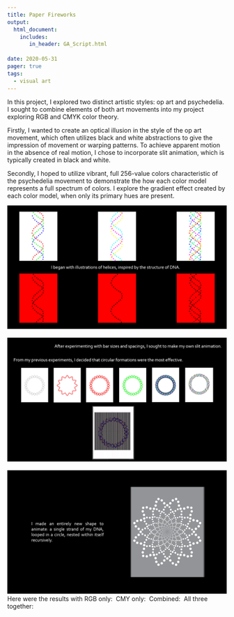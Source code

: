 ```yaml
---
title: Paper Fireworks
output: 
  html_document:
    includes:
       in_header: GA_Script.html
       
date: 2020-05-31
pager: true
tags:
  - visual art
---
```


In this project, I explored two distinct artistic styles: op art and psychedelia. I sought to combine elements of both art movements into my project exploring RGB and CMYK color theory.

Firstly, I wanted to create an optical illusion in the style of the op art movement, which often utilizes black and white abstractions to give the impression of movement or warping patterns. To achieve apparent motion in the absence of real motion, I chose to incorporate slit animation, which is typically created in black and white.

Secondly, I hoped to utilize vibrant, full 256-value colors characteristic of the psychedelia movement to demonstrate the how each color model represents a full spectrum of colors. I explore the gradient effect created by each color model, when only its primary hues are present.

<img src="gif1.gif" alt="" />
<img src="gif2.gif" alt="" />
<img src="gif3.gif" alt="" />
<img src="gif4.gif" alt="" />
<img src="gif5.gif" alt="" />
<img src="gif6.png" alt="" />
Here were the results with RGB only:
<img src="gif8.gif" alt="" />
CMY only:
<img src="gif9.gif" alt="" />
Combined:
<img src="gif7.gif" alt="" />
All three together: 
<img src="featured.gif" alt="" />